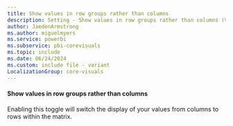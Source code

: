 ```yaml
---
title: Show values in row groups rather than columns
description: Setting - Show values in row groups rather than columns (Values, Options, Show values in row groups rather than columns)
author: JaedenArmstrong
ms.author: miguelmyers
ms.service: powerbi
ms.subservice: pbi-corevisuals
ms.topic: include
ms.date: 06/24/2024
ms.custom: include file - variant
LocalizationGroup: core-visuals
---
```

#### Show values in row groups rather than columns

Enabling this toggle will switch the display of your values from columns to rows within the matrix.
